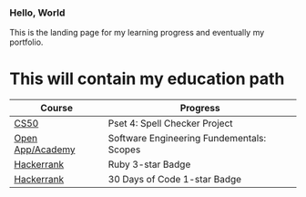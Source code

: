 ### Hello, World

This is the landing page for my learning progress and eventually my portfolio.


# This will contain my education path

| Course | Progress |
------------ | -------------
| [CS50](https://docs.cs50.net/2019/x/psets/4/speller/hashtable/speller.html) | Pset 4: Spell Checker Project |
| [Open App/Academy](https://open.appacademy.io/) | Software Engineering Fundementals: Scopes |
| [Hackerrank](https://www.hackerrank.com/domains/ruby?filters%5Bstatus%5D%5B%5D=unsolved&badge_type=ruby) | Ruby 3-star Badge |
| [Hackerrank](https://www.hackerrank.com/domains/tutorials/30-days-of-code?filters%5Bstatus%5D%5B%5D=unsolved&badge_type=30-days-of-code) | 30 Days of Code 1-star Badge |



